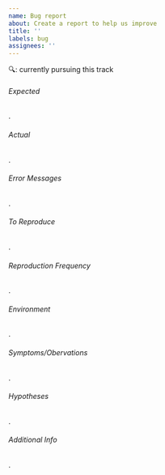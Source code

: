 ```yaml
---
name: Bug report
about: Create a report to help us improve
title: ''
labels: bug
assignees: ''
---
```

🔍: currently pursuing this track

###### Expected

 .

###### Actual

.

###### Error Messages

.

###### To Reproduce

.

###### Reproduction Frequency

.

###### Environment

.

###### Symptoms/Obervations

.

###### Hypotheses

.

###### Additional Info

.
